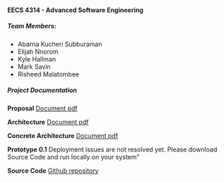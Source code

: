 

#### EECS 4314 - Advanced Software Engineering

##### **Team Members:**

   - Abarna Kucheri Subburaman
   - Elijah Nnorom
   - Kyle Hallman
   - Mark Savin
   - Risheed Malatombee


##### **Project Documentation**

**Proposal** [Document pdf](https://drive.google.com/file/d/10F0FFozyUxgNffo6z10Dk3jyJlc9AnHY/view?usp=sharing "Proposal document")

**Architecture** [Document pdf](https://drive.google.com/file/d/1jgQFd4eAiWMSj1cX76e2AYPBYMP_Su3K/view?usp=sharing "Architecture document")

**Concrete Architecture** [Document pdf](https://drive.google.com/file/d/1BOo_RWXfky3U-1aE1bFU3d10FpSjBPGd/view?usp=sharing "Concrete Architecture document")

**Prototype 0.1** 
Deployment issues are not resolved yet. Please download Source Code and run locally on your system"

**Source Code** [Github repository](https://github.com/abarnaks/4314 "Campus Checkin repository")


